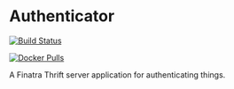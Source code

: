 # Authenticator

[![Build Status](https://travis-ci.org/divanvisagie/swiss-guard.svg?branch=master)](https://travis-ci.org/divanvisagie/swiss-guard)

[![Docker Pulls](https://img.shields.io/docker/pulls/divanvisagie/swiss-guard.svg?maxAge=2592000)](https://hub.docker.com/r/divanvisagie/swiss-guard)

A Finatra Thrift server application for authenticating things.
